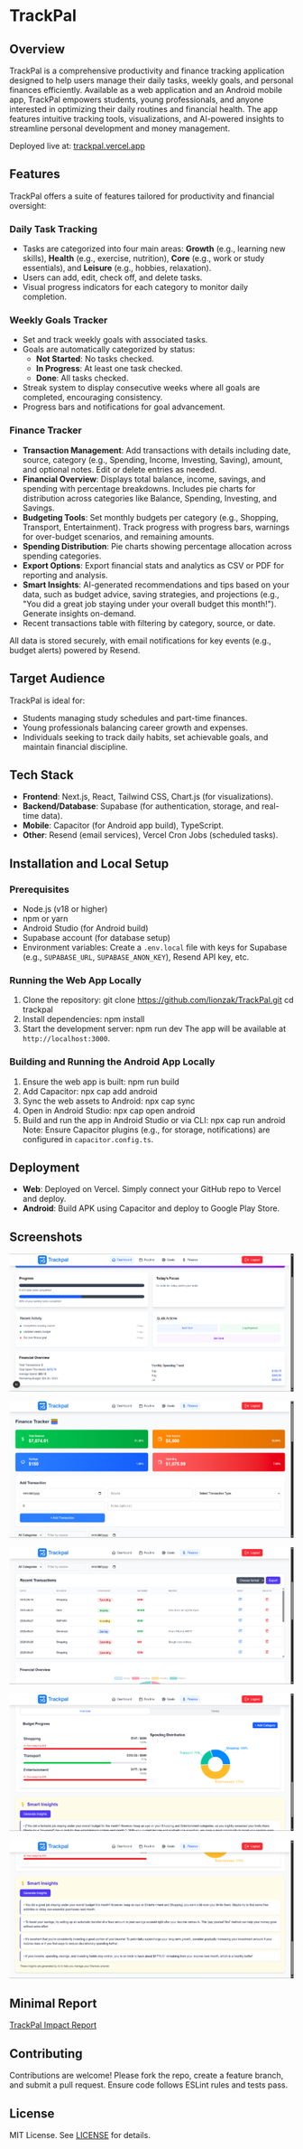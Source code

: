 # TrackPal

## Overview

TrackPal is a comprehensive productivity and finance tracking application designed to help users manage their daily tasks, weekly goals, and personal finances efficiently. Available as a web application and an Android mobile app, TrackPal empowers students, young professionals, and anyone interested in optimizing their daily routines and financial health. The app features intuitive tracking tools, visualizations, and AI-powered insights to streamline personal development and money management.

Deployed live at: [trackpal.vercel.app](https://trackpal.vercel.app)

## Features

TrackPal offers a suite of features tailored for productivity and financial oversight:

### Daily Task Tracking
- Tasks are categorized into four main areas: **Growth** (e.g., learning new skills), **Health** (e.g., exercise, nutrition), **Core** (e.g., work or study essentials), and **Leisure** (e.g., hobbies, relaxation).
- Users can add, edit, check off, and delete tasks.
- Visual progress indicators for each category to monitor daily completion.

### Weekly Goals Tracker
- Set and track weekly goals with associated tasks.
- Goals are automatically categorized by status:
  - **Not Started**: No tasks checked.
  - **In Progress**: At least one task checked.
  - **Done**: All tasks checked.
- Streak system to display consecutive weeks where all goals are completed, encouraging consistency.
- Progress bars and notifications for goal advancement.

### Finance Tracker
- **Transaction Management**: Add transactions with details including date, source, category (e.g., Spending, Income, Investing, Saving), amount, and optional notes. Edit or delete entries as needed.
- **Financial Overview**: Displays total balance, income, savings, and spending with percentage breakdowns. Includes pie charts for distribution across categories like Balance, Spending, Investing, and Savings.
- **Budgeting Tools**: Set monthly budgets per category (e.g., Shopping, Transport, Entertainment). Track progress with progress bars, warnings for over-budget scenarios, and remaining amounts.
- **Spending Distribution**: Pie charts showing percentage allocation across spending categories.
- **Export Options**: Export financial stats and analytics as CSV or PDF for reporting and analysis.
- **Smart Insights**: AI-generated recommendations and tips based on your data, such as budget advice, saving strategies, and projections (e.g., "You did a great job staying under your overall budget this month!"). Generate insights on-demand.
- Recent transactions table with filtering by category, source, or date.

All data is stored securely, with email notifications for key events (e.g., budget alerts) powered by Resend.

## Target Audience

TrackPal is ideal for:
- Students managing study schedules and part-time finances.
- Young professionals balancing career growth and expenses.
- Individuals seeking to track daily habits, set achievable goals, and maintain financial discipline.

## Tech Stack

- **Frontend**: Next.js, React, Tailwind CSS, Chart.js (for visualizations).
- **Backend/Database**: Supabase (for authentication, storage, and real-time data).
- **Mobile**: Capacitor (for Android app build), TypeScript.
- **Other**: Resend (email services), Vercel Cron Jobs (scheduled tasks).

## Installation and Local Setup

### Prerequisites
- Node.js (v18 or higher)
- npm or yarn
- Android Studio (for Android build)
- Supabase account (for database setup)
- Environment variables: Create a `.env.local` file with keys for Supabase (e.g., `SUPABASE_URL`, `SUPABASE_ANON_KEY`), Resend API key, etc.

### Running the Web App Locally
1. Clone the repository:
git clone https://github.com/lionzak/TrackPal.git
cd trackpal
2. Install dependencies:
npm install
3. Start the development server:
npm run dev
The app will be available at `http://localhost:3000`.

### Building and Running the Android App Locally
1. Ensure the web app is built:
npm run build
2. Add Capacitor:
npx cap add android
3. Sync the web assets to Android:
npx cap sync
4. Open in Android Studio:
npx cap open android
5. Build and run the app in Android Studio or via CLI:
npx cap run android
Note: Ensure Capacitor plugins (e.g., for storage, notifications) are configured in `capacitor.config.ts`.

## Deployment

- **Web**: Deployed on Vercel. Simply connect your GitHub repo to Vercel and deploy.
- **Android**: Build APK using Capacitor and deploy to Google Play Store.

## Screenshots

![Main Dashboard](public/Screenshots/dashboard.png)  

![Finance Tracker Overview 1](public/Screenshots/finance1.png)  

![Recent Transactions](public/Screenshots/finance2.png)  

![Budgeting Dashboard 2](public/Screenshots/finance4.png)  

![Smart Insights Generated](public/Screenshots/fincance5.png)  

## Minimal Report
[TrackPal Impact Report](/TrackPal_Impact_Report.pdf)

## Contributing

Contributions are welcome! Please fork the repo, create a feature branch, and submit a pull request. Ensure code follows ESLint rules and tests pass.

## License

MIT License. See [LICENSE](LICENSE) for details.
